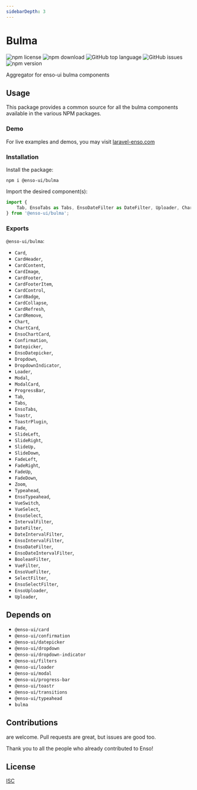 ```yaml
---
sidebarDepth: 3
---
```


# Bulma

![npm license](https://img.shields.io/npm/l/@enso-ui/bulma.svg) 
![npm download](https://img.shields.io/npm/dm/@enso-ui/bulma.svg) 
![GitHub top language](https://img.shields.io/github/languages/top/enso-ui/bulma.svg) 
![GitHub issues](https://img.shields.io/github/issues/enso-ui/bulma.svg) 
![npm version](https://img.shields.io/npm/v/@enso-ui/bulma.svg) 

Aggregator for enso-ui bulma components

## Usage
This package provides a common source for all the bulma components available in the various NPM packages.

### Demo

For live examples and demos, you may visit [laravel-enso.com](https://www.laravel-enso.com)

### Installation

Install the package:
```
npm i @enso-ui/bulma
```
Import the desired component(s):
```js
import {
    Tab, EnsoTabs as Tabs, EnsoDateFilter as DateFilter, Uploader, Chart,
} from '@enso-ui/bulma';
```

### Exports

`@enso-ui/bulma`:
- `Card`, 
- `CardHeader`, 
- `CardContent`, 
- `CardImage`, 
- `CardFooter`, 
- `CardFooterItem`, 
- `CardControl`,
- `CardBadge`, 
- `CardCollapse`, 
- `CardRefresh`, 
- `CardRemove`, 
- `Chart`, 
- `ChartCard`, 
- `EnsoChartCard`,
- `Confirmation`, 
- `Datepicker`, 
- `EnsoDatepicker`, 
- `Dropdown`, 
- `DropdownIndicator`, 
- `Loader`, 
- `Modal`,
- `ModalCard`, 
- `ProgressBar`, 
- `Tab`, 
- `Tabs`, 
- `EnsoTabs`, 
- `Toastr`, 
- `ToastrPlugin`, 
- `Fade`, 
- `SlideLeft`,
- `SlideRight`, 
- `SlideUp,` 
- `SlideDown`, 
- `FadeLeft`, 
- `FadeRight`, 
- `FadeUp`, 
- `FadeDown`, 
- `Zoom`, 
- `Typeahead`,
- `EnsoTypeahead`, 
- `VueSwitch`, 
- `VueSelect`, 
- `EnsoSelect`, 
- `IntervalFilter`, 
- `DateFilter`,
- `DateIntervalFilter`, 
- `EnsoIntervalFilter`, 
- `EnsoDateFilter`, 
- `EnsoDateIntervalFilter`,
- `BooleanFilter`, 
- `VueFilter`, 
- `EnsoVueFilter`, 
- `SelectFilter`, 
- `EnsoSelectFilter`, 
- `EnsoUploader`,
- `Uploader`,

## Depends on

- `@enso-ui/card`
- `@enso-ui/confirmation`
- `@enso-ui/datepicker`
- `@enso-ui/dropdown`
- `@enso-ui/dropdown-indicator`
- `@enso-ui/filters`
- `@enso-ui/loader`
- `@enso-ui/modal`
- `@enso-ui/progress-bar`
- `@enso-ui/toastr`
- `@enso-ui/transitions`
- `@enso-ui/typeahead`
- `bulma`

## Contributions

are welcome. Pull requests are great, but issues are good too.

Thank you to all the people who already contributed to Enso!

## License

[ISC](https://opensource.org/licenses/ISC)
